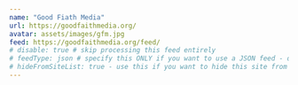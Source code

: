 ```yaml
---
name: "Good Fiath Media"
url: https://goodfaithmedia.org/
avatar: assets/images/gfm.jpg
feed: https://goodfaithmedia.org/feed/
# disable: true # skip processing this feed entirely
# feedType: json # specify this ONLY if you want to use a JSON feed - defaults to RSS / Atom
# hideFromSiteList: true - use this if you want to hide this site from the list of sites on this page: https://eleventy-m10y.lkmt.us/sites/
---
```

